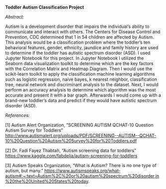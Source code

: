 **Toddler Autism Classification Project**

*Abstract:*

Autism is a development disorder that impairs the individual’s ability to communicate and interact with others. The Centers for Disease Control and Prevention, CDC determined that 1 in 54 children are affected by Autism. This analysis would be a classification problem where the toddler’s ten behavioral features, gender, ethnicity, jaundice and family history are used to determine if the toddler has autistic spectrum disorder (ASD). I used Jupyter Notebook for this project. In Jupyter Notebook I utilized the Seaborn data visualization toolkit to determine which are the key factors with the Correlation Matrix and Heatmap Diagram. Then I would use the scikit-learn toolkit to apply the classification machine learning algorithms such as logistic regression, naive bayes, k nearest neighbor, classification tree, neural network and discriminant analysis to the dataset. Next, I would perform an accuracy analysis to determine which algorithm was the most accurate and present it with a bar graph. Afterwards I would come up with a brand-new toddler’s data and predict if they would have autistic spectrum disorder (ASD).



*References:*

[1] Autism Alert Organization, “SCREENING AUTISM QCHAT-10 Question Autism Survey for Toddlers” http://www.autismalert.org/uploads/PDF/SCREENING--AUTISM--QCHAT-10%20Question%20Autism%20Survey%20for%20Toddlers.pdf

[2] Dr. Fadi Fayez Thabtah, “Autism screening data for toddlers” https://www.kaggle.com/fabdelja/autism-screening-for-toddlers

[3] Autism Speaks Organization, “What is Autism? There is no one type of autism, but many.”  https://www.autismspeaks.org/what-autism#:~:text=Autism%2C%20or%20autism%20spectrum%20disorder,in%20the%20United%20States%20today.
